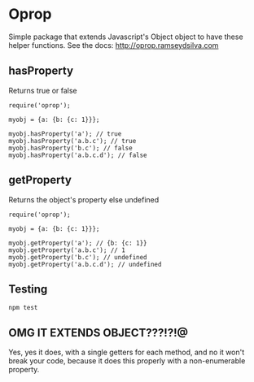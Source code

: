 Oprop
=====

Simple package that extends Javascript's Object object to have these helper
functions. See the docs: http://oprop.ramseydsilva.com

hasProperty
-----------
Returns true or false
```
require('oprop');

myobj = {a: {b: {c: 1}}};

myobj.hasProperty('a'); // true
myobj.hasProperty('a.b.c'); // true
myobj.hasProperty('b.c'); // false
myobj.hasProperty('a.b.c.d'); // false
```

getProperty
-----------
Returns the object's property else undefined
```
require('oprop');

myobj = {a: {b: {c: 1}}};

myobj.getProperty('a'); // {b: {c: 1}}
myobj.getProperty('a.b.c'); // 1
myobj.getProperty('b.c'); // undefined
myobj.getProperty('a.b.c.d'); // undefined
```

Testing
-------

`npm test`


OMG IT EXTENDS OBJECT???!?!@
----------------------------
Yes, yes it does, with a single getters for each method, and no it won't break your code, because it does this properly with a non-enumerable property.

